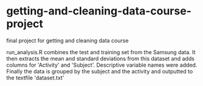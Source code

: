 # getting-and-cleaning-data-course-project
final project for getting and cleaning data course

run_analysis.R combines the test and training set from the Samsung data. It then extracts the mean and standard deviations from this dataset and adds columns for 'Activity' and 'Subject'. Descriptive variable names were added. Finally the data is grouped by the subject and the activity and outputted to the textfile 'dataset.txt'
